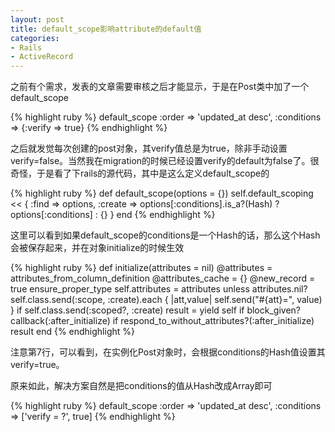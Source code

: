 ```yaml
---
layout: post
title: default_scope影响attribute的default值
categories:
- Rails
- ActiveRecord
---
```

之前有个需求，发表的文章需要审核之后才能显示，于是在Post类中加了一个default_scope

{% highlight ruby %}
default_scope :order => 'updated_at desc', :conditions => {:verify => true}
{% endhighlight %}

之后就发觉每次创建的post对象，其verify值总是为true，除非手动设置verify=false。当然我在migration的时候已经设置verify的default为false了。很奇怪，于是看了下rails的源代码，其中是这么定义default_scope的

{% highlight ruby %}
def default_scope(options = {})
  self.default_scoping << { :find => options, :create => options[:conditions].is_a?(Hash) ? options[:conditions] : {} }
end
{% endhighlight %}

这里可以看到如果default_scope的conditions是一个Hash的话，那么这个Hash会被保存起来，并在对象initialize的时候生效

{% highlight ruby %}
def initialize(attributes = nil)
  @attributes = attributes_from_column_definition
  @attributes_cache = {}
  @new_record = true
  ensure_proper_type
  self.attributes = attributes unless attributes.nil?
  self.class.send(:scope, :create).each { |att,value| self.send("#{att}=", value) } if self.class.send(:scoped?, :create)
  result = yield self if block_given?
  callback(:after_initialize) if respond_to_without_attributes?(:after_initialize)
  result
end
{% endhighlight %}

注意第7行，可以看到，在实例化Post对象时，会根据conditions的Hash值设置其verify=true。

原来如此，解决方案自然是把conditions的值从Hash改成Array即可

{% highlight ruby %}
default_scope :order => 'updated_at desc', :conditions => ['verify = ?', true]
{% endhighlight %}

